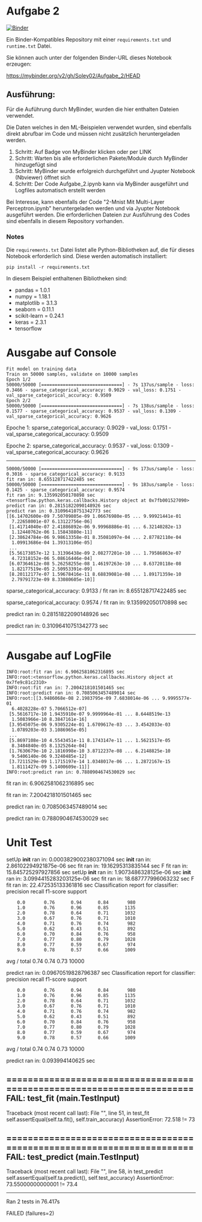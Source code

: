 # Aufgabe 2

[![Binder](https://mybinder.org/badge_logo.svg)](https://mybinder.org/v2/gh/Soley02/Aufgabe_2/HEAD)

Ein Binder-Kompatibles Repository mit einer `requirements.txt` und `runtime.txt` Datei.

Sie können auch unter der folgenden Binder-URL dieses Notebook erzeugen:

https://mybinder.org/v2/gh/Soley02/Aufgabe_2/HEAD

## Ausführung:

Für die Auführung durch MyBinder, wurden die hier enthalten Dateien verwendet.

Die Daten welches in den ML-Beispielen verwendet wurden, sind ebenfalls direkt abrufbar im Code und müssen nicht zusätzlich heruntergeladen werden.

1. Schritt: Auf Badge von MyBinder klicken oder per LINK
2. Schritt: Warten bis alle erforderlichen Pakete/Module durch MyBinder hinzugefügt sind
3. Schritt: MyBinder wurde erfolgreich durchgeführt und Jyupter Notebook (Nbviewer) öffnet sich
4. Schritt: Der Code Aufgabe_2.ipynb kann via MyBinder ausgeführt und Logfiles automatisch erstellt werden

Bei Interesse, kann ebenfalls der Code "2-Mnist Mit Multi-Layer Perceptron.ipynb" heruntergeladen werden und via Jyupter Notebook ausgeführt werden. Die erforderlichen Dateien zur Ausführung des Codes sind ebenfalls in diesem Repository vorhanden.  

### Notes

Die `requirements.txt` Datei listet alle Python-Bibliotheken auf, die für dieses Notebook erforderlich sind. Diese werden automatisch installiert:

```
pip install -r requirements.txt
```

In diesem Beispiel enthaltenen Bibliotheken sind:

- pandas = 1.0.1
- numpy = 1.18.1
- matplotlib = 3.1.3
- seaborn = 0.11.1
- scikit-learn = 0.24.1
- keras = 2.3.1
- tensorflow

# Ausgabe auf Console
```
Fit model on training data
Train on 50000 samples, validate on 10000 samples
Epoch 1/2
50000/50000 [==============================] - 7s 137us/sample - loss: 0.3466 - sparse_categorical_accuracy: 0.9029 - val_loss: 0.1751 - val_sparse_categorical_accuracy: 0.9509
Epoch 2/2
50000/50000 [==============================] - 7s 138us/sample - loss: 0.1577 - sparse_categorical_accuracy: 0.9537 - val_loss: 0.1309 - val_sparse_categorical_accuracy: 0.9626
```
Epoche 1: sparse_categorical_accuracy: 0.9029 - val_loss: 0.1751 - val_sparse_categorical_accuracy: 0.9509

Epoche 2: sparse_categorical_accuracy: 0.9537 - val_loss: 0.1309 - val_sparse_categorical_accuracy: 0.9626
____________________________________________________________________________________________________________________________________
```
50000/50000 [==============================] - 9s 173us/sample - loss: 0.3016 - sparse_categorical_accuracy: 0.9133
fit ran in: 8.655128717422485 sec
50000/50000 [==============================] - 9s 183us/sample - loss: 0.1425 - sparse_categorical_accuracy: 0.9574
fit ran in: 9.135992050170898 sec
<tensorflow.python.keras.callbacks.History object at 0x7fb001527090>
predict ran in: 0.28151822090148926 sec
predict ran in: 0.31096410751342773 sec
[[6.14702600e-09 7.50709805e-09 1.06676980e-05 ... 9.99921441e-01
  7.22658001e-07 6.13122756e-06]
 [1.41714040e-07 2.41886892e-06 9.99968886e-01 ... 6.32140282e-13
  1.12440762e-06 1.15843880e-11]
 [2.38624784e-06 9.98613358e-01 8.35081097e-04 ... 2.87782110e-04
  1.09913686e-04 1.39313106e-05]
 ...
 [5.56173857e-12 1.31396438e-09 2.08277201e-10 ... 1.79586863e-07
  4.72318152e-06 5.08616446e-04]
 [6.07364612e-08 5.26258255e-08 1.46197263e-10 ... 8.63720118e-08
  1.82177519e-05 2.50953391e-09]
 [8.20112177e-07 1.59678416e-11 8.68839081e-08 ... 1.89171359e-10
  2.79791723e-09 8.33080605e-10]]
```
sparse_categorical_accuracy: 0.9133 / fit ran in: 8.655128717422485 sec 

sparse_categorical_accuracy: 0.9574 / fit ran in: 9.135992050170898 sec

predict ran in: 0.28151822090148926 sec 

predict ran in: 0.31096410751342773 sec 

____________________________________________________________________________________________________________________________________

# Ausgabe auf LogFile
```
INFO:root:fit ran in: 6.9062581062316895 sec
INFO:root:<tensorflow.python.keras.callbacks.History object at 0x7fe9c81c2310>
INFO:root:fit ran in: 7.2004218101501465 sec
INFO:root:predict ran in: 0.7085063457489014 sec
INFO:root:[[3.9486068e-08 2.1983795e-09 7.6838014e-06 ... 9.9995577e-01
  6.4028228e-07 5.7066512e-07]
 [5.5616717e-10 1.9435910e-07 9.9999964e-01 ... 8.6448519e-13
  1.5083966e-10 8.3847161e-16]
 [3.9545075e-06 9.9305224e-01 1.6709617e-03 ... 3.4542033e-03
  1.0789203e-03 3.1086965e-05]
 ...
 [5.8697108e-10 4.5543451e-11 8.1743147e-11 ... 1.5621517e-05
  8.3484840e-05 8.1325264e-04]
 [1.7630679e-10 2.1816998e-10 3.8712237e-08 ... 6.2148825e-10
  9.5406140e-06 9.3240485e-12]
 [3.7211529e-09 1.1715197e-14 1.0348017e-06 ... 1.2872167e-15
  1.8111427e-09 5.1400609e-11]]
INFO:root:predict ran in: 0.7880904674530029 sec
```
fit ran in: 6.9062581062316895 sec 

fit ran in: 7.2004218101501465 sec 

predict ran in: 0.7085063457489014 sec 

predict ran in: 0.7880904674530029 sec 

# Unit Test

setUp
__init__ ran in: 0.0003829002380371094 sec
__init__ ran in: 2.86102294921875e-06 sec
fit ran in: 19.16295313835144 sec
F
fit ran in: 15.845725297927856 sec
setUp
__init__ ran in: 1.9073486328125e-06 sec
__init__ ran in: 3.0994415283203125e-06 sec
fit ran in: 18.687777996063232 sec
F
fit ran in: 22.472535133361816 sec
Classification report for classifier:
              precision    recall  f1-score   support

        0.0       0.76      0.94      0.84       980
        1.0       0.76      0.96      0.85      1135
        2.0       0.78      0.64      0.71      1032
        3.0       0.67      0.76      0.71      1010
        4.0       0.71      0.76      0.74       982
        5.0       0.62      0.43      0.51       892
        6.0       0.70      0.84      0.76       958
        7.0       0.77      0.80      0.79      1028
        8.0       0.77      0.59      0.67       974
        9.0       0.78      0.57      0.66      1009

avg / total       0.74      0.74      0.73     10000


predict ran in: 0.09670519828796387 sec
Classification report for classifier:
              precision    recall  f1-score   support

        0.0       0.76      0.94      0.84       980
        1.0       0.76      0.96      0.85      1135
        2.0       0.78      0.64      0.71      1032
        3.0       0.67      0.76      0.71      1010
        4.0       0.71      0.76      0.74       982
        5.0       0.62      0.43      0.51       892
        6.0       0.70      0.84      0.76       958
        7.0       0.77      0.80      0.79      1028
        8.0       0.77      0.59      0.67       974
        9.0       0.78      0.57      0.66      1009

avg / total       0.74      0.74      0.73     10000


predict ran in: 0.093994140625 sec

======================================================================
FAIL: test_fit (__main__.TestInput)
----------------------------------------------------------------------
Traceback (most recent call last):
  File "<ipython-input-14-a84def0d72dc>", line 51, in test_fit
    self.assertEqual(self.ta.fit(), self.train_accuracy)
AssertionError: 72.518 != 73

======================================================================
FAIL: test_predict (__main__.TestInput)
----------------------------------------------------------------------
Traceback (most recent call last):
  File "<ipython-input-14-a84def0d72dc>", line 58, in test_predict
    self.assertEqual(self.ta.predict(), self.test_accuracy)
AssertionError: 73.55000000000001 != 73.4

----------------------------------------------------------------------
Ran 2 tests in 76.417s

FAILED (failures=2)
